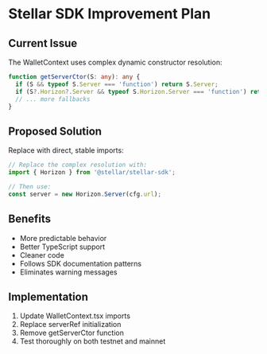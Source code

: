 # Stellar SDK Improvement Plan

## Current Issue
The WalletContext uses complex dynamic constructor resolution:
```typescript
function getServerCtor(S: any): any {
  if (S && typeof S.Server === 'function') return S.Server;
  if (S?.Horizon?.Server && typeof S.Horizon.Server === 'function') return S.Horizon.Server;
  // ... more fallbacks
}
```

## Proposed Solution
Replace with direct, stable imports:

```typescript
// Replace the complex resolution with:
import { Horizon } from '@stellar/stellar-sdk';

// Then use:
const server = new Horizon.Server(cfg.url);
```

## Benefits
- More predictable behavior
- Better TypeScript support
- Cleaner code
- Follows SDK documentation patterns
- Eliminates warning messages

## Implementation
1. Update WalletContext.tsx imports
2. Replace serverRef initialization 
3. Remove getServerCtor function
4. Test thoroughly on both testnet and mainnet